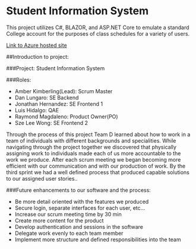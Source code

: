 # Student Information System

This project utilizes C#, BLAZOR, and ASP.NET Core to emulate a standard College account for the purposes of class schedules for a variety of users.

[Link to Azure hosted site](https://studentinformationsystemfullerton.azurewebsites.net/)

##Introduction to project:

###Project: Student Information System 

###Roles:   
*	Amber Kimberling(Lead): Scrum Master  
*	Dan Lungaro: SE Backend  
*	Jonathan Hernandez: SE Frontend 1  
*	Luis Hidalgo: QAE  
*	Raymond Magdaleno: Product Owner(PO)  
*	Sze Lee Wong: SE Frontend 2    

Through the process of this project Team D learned about how to work in a team of individuals with different backgrounds and specialities. While navigating through the project together we discovered that physically assigning work to individuals made each of us more accountable to the work we produce. After each scrum meeting we began becoming more efficient with our communication and with our production of work. By the third sprint we had a well defined process that produced capable solutions to our assigned user stories.. 

###Future enhancements to our software and the process:   
*	Be more detail oriented with the features we produced  
 *	Secure login, separate interfaces for each user, etc…  
*	Increase our scrum meeting time by 30 min   
*	Create more content for the product  
*	Develop authentication and sessions in the software  
*	Delegate work evenly to each team member  
*	Implement more structure and defined responsibilities into the team  

